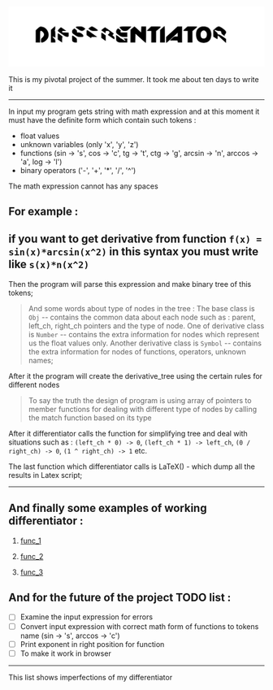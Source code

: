 ![text](https://github.com/DenisEvteev/differentiator/blob/master/picture/diff_image.svg)

This is my pivotal project of the summer.
It took me about ten days to write it

----------------------------------------
In input my program gets string with math expression and at this moment it must 
have the definite form which contain such tokens :
* float values
* unknown variables (only 'x', 'y', 'z')
* functions (sin -> 's', cos -> 'c', tg -> 't', ctg -> 'g', arcsin -> 'n', 
arccos -> 'a', log -> 'l')
* binary operators ('-', '+', '*', '/', '^')

The math expression cannot has any spaces

For example : 
---------------------------------


if you want to get derivative from function `f(x) = sin(x)*arcsin(x^2)`
in this syntax you must write like `s(x)*n(x^2)`
-------------------------------------------------------------

Then the program will parse this expression and make binary tree of this tokens;

>And some words about type of nodes in the tree :
The base class is `Obj` -- contains the common data about each node such as : parent, left_ch, right_ch pointers
and the type of node.
One of derivative class is `Number` -- contains the extra information for nodes which 
represent us the float values only.
Another derivative class is `Symbol` -- contains the extra information for nodes of functions,
>operators, unknown names;


After it the program will create the derivative_tree using the certain rules for different nodes

>To say the truth the design of program is using array of pointers to member functions for dealing 
>with different type of nodes by calling the match function based on its type

After it differentiator calls the function for simplifying tree and deal with situations such as :
`(left_ch * 0) -> 0`, `(left_ch * 1) -> left_ch`, `(0 / right_ch) -> 0`,
`(1 ^ right_ch) -> 1` etc.

The last function which differentiator calls is LaTeX() - which dump all the results in Latex script;

----------------------------------------------------------------------------

And finally some examples of working differentiator :
-------------------------------------------------

1. [func_1](https://github.com/DenisEvteev/differentiator/blob/master/out/func_1.pdf)

2. [func_2](https://github.com/DenisEvteev/differentiator/blob/master/out/func_2.pdf)

3. [func_3](https://github.com/DenisEvteev/differentiator/blob/master/out/func_3.pdf)


And for the future of the project TODO list :
-------------------------------------------

* [ ] Examine the input expression for errors
* [ ] Convert input expression with correct math form of functions to tokens name (sin -> 's', arccos -> 'c')
* [ ] Print exponent in right position for function 
* [ ] To make it work in browser
-----------------------------------------------------

This list shows imperfections of my differentiator
 




